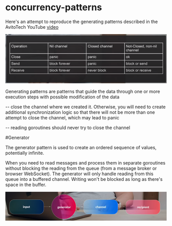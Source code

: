 # concurrency-patterns  


Here's an attempt to reproduce the generating patterns described in the AvitoTech YouTube [video](https://www.youtube.com/watch?v=GZSfn-8m-ko&ab_channel=AvitoTech)


![Alt text](src/image.png)  

Generating patterns are patterns that guide the data through one or more execution steps with possible modification of the data  

-- close the channel where we created it. Otherwise, you will need to create additional synchronization logic so that there will not be more than one attempt to close the channel, which may lead to panic

-- reading goroutines should never try to close the channel  

#Generator

The generator pattern is used to create an ordered sequence of values, potentially infinite.  

When you need to read messages and process them in separate goroutines without blocking the reading from the queue (from a message broker or browser WebSocket). The generator will only handle reading from this queue into a buffered channel. Writing won't be blocked as long as there's space in the buffer.

![Alt text](src/generator.png)

